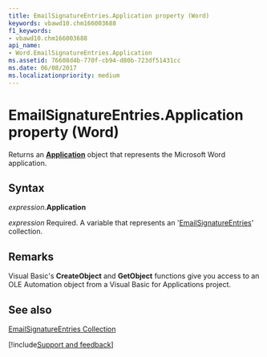 ```yaml
---
title: EmailSignatureEntries.Application property (Word)
keywords: vbawd10.chm166003688
f1_keywords:
- vbawd10.chm166003688
api_name:
- Word.EmailSignatureEntries.Application
ms.assetid: 76608d4b-770f-cb94-d80b-723df51431cc
ms.date: 06/08/2017
ms.localizationpriority: medium
---
```



# EmailSignatureEntries.Application property (Word)

Returns an **[Application](Word.Application.md)** object that represents the Microsoft Word application.


## Syntax

_expression_.**Application**

_expression_ Required. A variable that represents an '[EmailSignatureEntries](Word.EmailSignatureEntries.md)' collection.


## Remarks

Visual Basic's **CreateObject** and **GetObject** functions give you access to an OLE Automation object from a Visual Basic for Applications project.


## See also


[EmailSignatureEntries Collection](Word.EmailSignatureEntries.md)

[!include[Support and feedback](~/includes/feedback-boilerplate.md)]